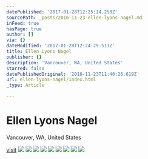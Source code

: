 ```yaml
---
datePublished: '2017-01-28T12:25:14.258Z'
sourcePath: _posts/2016-11-23-ellen-lyons-nagel.md
inFeed: true
hasPage: true
author: []
via: {}
dateModified: '2017-01-28T12:24:29.511Z'
title: Ellen Lyons Nagel
publisher: {}
description: 'Vancouver, WA, United States'
starred: false
datePublishedOriginal: '2016-11-23T11:40:26.619Z'
url: ellen-lyons-nagel/index.html
_type: Article

---
```

# Ellen Lyons Nagel

Vancouver, WA, United States

[visit][0]
![](https://the-grid-user-content.s3-us-west-2.amazonaws.com/a8b29b37-7ebd-42d1-938e-c20e8a3e5290.jpg)
![](https://the-grid-user-content.s3-us-west-2.amazonaws.com/7799b7a5-d916-4cb7-a11b-facf272fd899.jpg)
![](https://the-grid-user-content.s3-us-west-2.amazonaws.com/e774fb7d-295c-4e0d-93ff-54c67662d416.jpg)
![](https://the-grid-user-content.s3-us-west-2.amazonaws.com/5801b7f3-60b5-4987-9aa2-33b6e18bfafe.jpg)
![](https://the-grid-user-content.s3-us-west-2.amazonaws.com/a356e9b6-ea8d-4654-bc60-13f3f7542314.jpg)
![](https://the-grid-user-content.s3-us-west-2.amazonaws.com/a40c08d2-c07f-4411-a948-a47345629791.jpg)
![](https://the-grid-user-content.s3-us-west-2.amazonaws.com/23d30aea-ce62-43ec-8d98-2b83c9d60ab0.jpg)
![](https://the-grid-user-content.s3-us-west-2.amazonaws.com/50948cda-8aa9-4996-bb10-e82c333039d4.jpg)
![](https://the-grid-user-content.s3-us-west-2.amazonaws.com/a85eb37e-642b-4fb6-b98c-73fd620b4fb4.jpg)

[0]: https://www.etsy.com/listing/208778392/awesome-huge-two-foot-in-diameter-copper